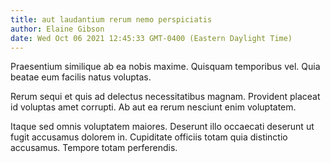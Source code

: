 ```yaml
---
title: aut laudantium rerum nemo perspiciatis
author: Elaine Gibson
date: Wed Oct 06 2021 12:45:33 GMT-0400 (Eastern Daylight Time)
---
```

Praesentium similique ab ea nobis maxime. Quisquam temporibus vel. Quia beatae eum facilis natus voluptas.

 Rerum sequi et quis ad delectus necessitatibus magnam. Provident placeat id voluptas amet corrupti. Ab aut ea rerum nesciunt enim voluptatem.

 Itaque sed omnis voluptatem maiores. Deserunt illo occaecati deserunt ut fugit accusamus dolorem in. Cupiditate officiis totam quia distinctio accusamus. Tempore totam perferendis.